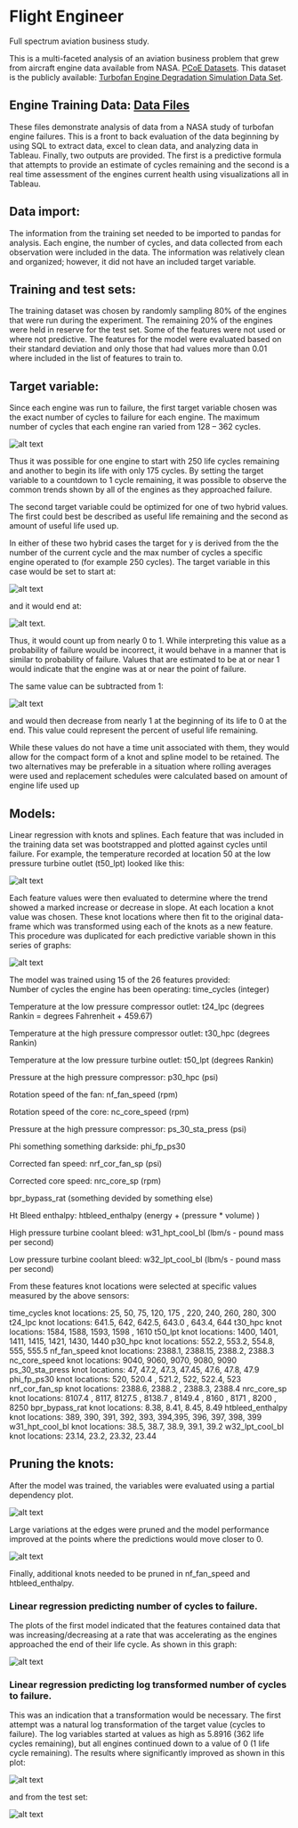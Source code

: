 # Flight Engineer
Full spectrum aviation business study.

This is a multi-faceted analysis of an aviation business problem that grew from aircraft engine data available from NASA. [PCoE Datasets](https://ti.arc.nasa.gov/tech/dash/groups/pcoe/prognostic-data-repository/). This dataset is the publicly available: [Turbofan Engine Degradation Simulation Data Set](https://ti.arc.nasa.gov/tech/dash/groups/pcoe/prognostic-data-repository/publications/#turbofan).

## Engine Training Data: [Data Files](https://github.com/fischtank44/Engine_training_data/tree/master/Data_Files)

These files demonstrate analysis of data from a NASA study of turbofan engine failures. This is a front to back evaluation of the data beginning by using SQL to extract data, excel to clean data, and analyzing data in Tableau. Finally, two outputs are provided. The first is a predictive formula that attempts to provide an estimate of cycles remaining and the second is a real time assessment of the engines current health using visualizations all in Tableau.


## Data import:

The information from the training set needed to be imported to pandas for analysis. Each engine, the number of cycles, and data collected from each observation were included in the data. The information was relatively clean and organized; however, it did not have an included target variable.


## Training and test sets:

The training dataset was chosen by randomly sampling 80% of the engines that were run during the experiment. The remaining 20% of the engines were held in reserve for the test set. Some of the features were not used or where not predictive. The features for the model were evaluated based on their standard deviation and only those that had values more than  0.01 where included in the list of features to train to.   


## Target variable:

Since each engine was run to failure, the first target variable chosen was the exact number of cycles to failure for each engine. The maximum number of cycles that each engine ran varied from 128 – 362 cycles.

![alt text](https://github.com/fischtank44/flight_engineer/raw/master/images/training_data_failure_distribution.png)

Thus it was possible for one engine to start with 250 life cycles remaining and another to begin its life with only 175 cycles. By setting the target variable to a countdown to 1 cycle remaining, it was possible to observe
the common trends shown by all of the engines as they approached failure.

The second target variable could be optimized for one of two hybrid values. The first could best be described as useful life remaining and the second as amount of useful life used up.

In either of these two hybrid cases the target for y is derived from the the number of the current cycle and the max number of cycles a specific engine operated to (for example 250 cycles). The target variable in this case would be set to start at:

![alt text](http://www.codecogs.com/gif.latex?\frac{1}{250} )

and it would end at:

![alt text](http://www.codecogs.com/gif.latex?\frac{250}{250} ).

Thus, it would count up from nearly 0 to 1. While interpreting this value as a probability of failure would be incorrect, it would behave in a manner that is similar to probability of failure. Values that are estimated to be at or near 1 would indicate that the engine was at or near the point of failure.

The same value can be subtracted from 1:

![alt text](http://www.codecogs.com/gif.latex?1-\frac{1}{250}=.996 )

and would then decrease from nearly 1 at the beginning of its life to 0 at the end. This value could represent the percent of useful life remaining.

While these values do not have a time unit associated with them, they would allow for the compact form of a knot and spline model to be retained. The two alternatives may be preferable in a situation where rolling averages were used and replacement schedules were calculated based on amount of engine life used up



## Models:
Linear regression with knots and splines.
Each feature that was included in the training data set was bootstrapped and plotted against cycles until failure. For example, the temperature recorded at location 50 at the low pressure turbine outlet (t50_lpt) looked like this:

![alt text](https://github.com/fischtank44/flight_engineer/raw/master/images/t50_lpt_bs_spline_analysis.png)

Each feature values were then evaluated to determine where the trend showed a marked increase or decrease in slope. At each location a knot value was chosen. These knot locations where then fit to the original data-frame which was transformed using each of the knots as a new feature. This procedure was duplicated for each predictive variable shown in this series of graphs:

![alt text](https://github.com/fischtank44/flight_engineer/raw/master/images/all_features_cycles_to_fail.png)

The model was trained using 15 of the 26 features provided:  
Number of cycles the engine has been operating: time_cycles (integer)

Temperature at the low pressure compressor outlet: t24_lpc (degrees Rankin = degrees Fahrenheit + 459.67)

Temperature at the high pressure compressor outlet: t30_hpc (degrees Rankin)

Temperature at the low pressure turbine outlet: t50_lpt (degrees Rankin)

Pressure at the high pressure compressor: p30_hpc (psi)

Rotation speed of the fan: nf_fan_speed (rpm)

Rotation speed of the core: nc_core_speed (rpm)

Pressure at the high pressure compressor: ps_30_sta_press (psi)

Phi something something darkside: phi_fp_ps30

Corrected fan speed: nrf_cor_fan_sp (psi)

Corrected core speed: nrc_core_sp (rpm)

bpr_bypass_rat (something devided by something else)

Ht Bleed enthalpy: htbleed_enthalpy (energy + (pressure * volume) )

High pressure turbine coolant bleed: w31_hpt_cool_bl (lbm/s - pound mass per second)

Low pressure turbine coolant bleed: w32_lpt_cool_bl (lbm/s - pound mass per second)



From these features knot locations were selected at specific values measured by the above sensors:

  time_cycles knot locations: 25, 50, 75, 120, 175 , 220, 240, 260, 280, 300
  t24_lpc knot locations: 641.5, 642,  642.5, 643.0 , 643.4, 644
  t30_hpc knot locations: 1584, 1588, 1593, 1598 , 1610
  t50_lpt knot locations: 1400, 1401, 1411, 1415, 1421, 1430, 1440
  p30_hpc knot locations: 552.2, 553.2, 554.8, 555, 555.5
  nf_fan_speed knot locations: 2388.1, 2388.15, 2388.2, 2388.3
  nc_core_speed knot locations: 9040, 9060, 9070, 9080, 9090
  ps_30_sta_press knot locations: 47, 47.2, 47.3, 47.45, 47.6, 47.8, 47.9
  phi_fp_ps30 knot locations: 520, 520.4 , 521.2, 522, 522.4, 523
  nrf_cor_fan_sp knot locations: 2388.6, 2388.2 , 2388.3, 2388.4
  nrc_core_sp knot locations: 8107.4 , 8117, 8127.5 , 8138.7 , 8149.4 , 8160 , 8171 , 8200 , 8250
  bpr_bypass_rat knot locations: 8.38, 8.41, 8.45, 8.49
  htbleed_enthalpy knot locations: 389, 390, 391, 392, 393, 394,395, 396, 397, 398, 399
  w31_hpt_cool_bl knot locations: 38.5, 38.7, 38.9, 39.1, 39.2
  w32_lpt_cool_bl knot locations: 23.14, 23.2,  23.32, 23.44



## Pruning the knots:
After the model was trained, the variables were evaluated using a partial dependency plot.

![alt text](https://github.com/fischtank44/flight_engineer/raw/master/images/partial_dependency_pipline.png)

Large variations at the edges were pruned and the model performance improved at the points where the predictions would move closer to 0.

![alt text](https://github.com/fischtank44/flight_engineer/raw/master/images/pruned_partial_dependency_pipline.png)

Finally, additional knots needed to be pruned in nf_fan_speed and htbleed_enthalpy.

### Linear regression predicting number of cycles to failure.
The plots of the first model indicated that the features contained data that was increasing/decreasing at a rate that was accelerating as the engines approached the end of their life cycle. As shown in this graph:

![alt text](https://github.com/fischtank44/flight_engineer/raw/master/images/pred_vs_actual_reg_regression.png)


### Linear regression predicting log transformed number of cycles to failure.
This was an indication that a transformation would be necessary. The first attempt was a natural log transformation of the target value (cycles to failure). The log variables started at values as high as 5.8916 (362 life cycles remaining), but all engines continued down to a value of 0 (1 life cycle remaining). The results where significantly improved as shown in this plot:   

![alt text](https://github.com/fischtank44/flight_engineer/raw/master/images/training_cycles_to_fail.png)

and from the test set:

![alt text](https://github.com/fischtank44/flight_engineer/raw/master/images/test_cycles_to_fail.png)

